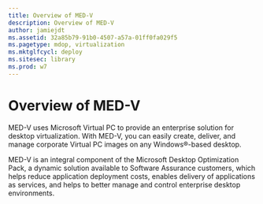 ```yaml
---
title: Overview of MED-V
description: Overview of MED-V
author: jamiejdt
ms.assetid: 32a85b79-91b0-4507-a57a-01ff0fa029f5
ms.pagetype: mdop, virtualization
ms.mktglfcycl: deploy
ms.sitesec: library
ms.prod: w7
---
```



# Overview of MED-V


MED-V uses Microsoft Virtual PC to provide an enterprise solution for desktop virtualization. With MED-V, you can easily create, deliver, and manage corporate Virtual PC images on any Windows®-based desktop.

MED-V is an integral component of the Microsoft Desktop Optimization Pack, a dynamic solution available to Software Assurance customers, which helps reduce application deployment costs, enables delivery of applications as services, and helps to better manage and control enterprise desktop environments.

 

 





